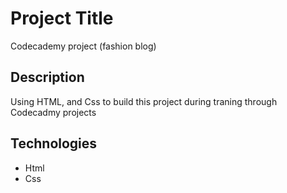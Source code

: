 # Project Title

Codecademy project (fashion blog)


## Description

Using HTML, and Css to build this project during traning through Codecadmy projects

## Technologies 

- Html
- Css

